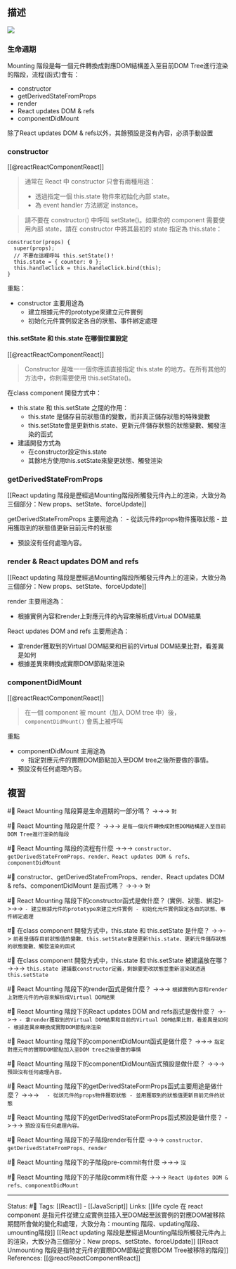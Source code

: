 ## 描述


![](https://res.cloudinary.com/dqfxgtyoi/image/upload/v1660833335/blog/react/life-cycle/life-cycle-react_wzmir9.jpg)

### 生命週期

Mounting 階段是每一個元件轉換成對應DOM結構差入至目前DOM Tree進行渲染的階段，流程(函式)會有：
- constructor
- getDerivedStateFromProps
- render
- React updates DOM & refs
- componentDidMount

除了React updates DOM & refs以外，其餘預設是沒有內容，必須手動設置

### constructor
[[@reactReactComponentReact]]
> 通常在 React 中 constructor 只會有兩種用途：
> -  透過指定一個 this.state 物件來初始化內部 state。
> - 為 event handler 方法綁定 instance。

> 請不要在 constructor() 中呼叫 setState()。如果你的 component 需要使用內部 state，請在 constructor 中將其最初的 state 指定為 this.state：

```
constructor(props) {
  super(props);
  // 不要在這裡呼叫 this.setState()！
  this.state = { counter: 0 };
  this.handleClick = this.handleClick.bind(this);
}
```


重點：
- constructor 主要用途為
	- 建立根據元件的prototype來建立元件實例
	- 初始化元件實例設定各自的狀態、事件綁定處理


#### this.setState 和 this.state 在哪個位置設定

[[@reactReactComponentReact]]
> Constructor 是唯一一個你應該直接指定 this.state 的地方。在所有其他的方法中，你則需要使用 this.setState()。

在class component 開發方式中：
- this.state 和 this.setState 之間的作用：
	- this.state 是儲存目前狀態值的變數，而非真正儲存狀態的特殊變數
	- this.setState會是更新this.state、更新元件儲存狀態的狀態變數、觸發渲染的函式
- 建議開發方式為
	- 在constructor設定this.state
	- 其餘地方使用this.setState來變更狀態、觸發渲染

### getDerivedStateFromProps
[[React updating 階段是歷經過Mounting階段所觸發元件內上的渲染，大致分為三個部分：New props、setState、forceUpdate]]

getDerivedStateFromProps 主要用途為：
	- 從該元件的props物件獲取狀態
	- 並用獲取到的狀態值更新目前元件的狀態
- 預設沒有任何處理內容。

### render & React updates DOM and refs 


[[React updating 階段是歷經過Mounting階段所觸發元件內上的渲染，大致分為三個部分：New props、setState、forceUpdate]]

render 主要用途為：
- 根據實例內容和render上對應元件的內容來解析成Virtual DOM結果

React updates DOM and refs 主要用途為：
- 拿render獲取到的Virtual DOM結果和目前的Virtual DOM結果比對，看差異是如何
- 根據差異來轉換成實際DOM節點來渲染



### componentDidMount
[[@reactReactComponentReact]]
> 在一個 component 被 mount（加入 DOM tree 中）後，`componentDidMount()` 會馬上被呼叫

重點
- componentDidMount 主用途為
	- 指定對應元件的實際DOM節點加入至DOM tree之後所要做的事情。
- 預設沒有任何處理內容。



## 複習
#🧠 React Mounting 階段算是生命週期的一部分嗎？ ->->-> `對`
<!--SR:!2022-12-05,68,250-->

#🧠 React Mounting 階段是什麼？ ->->-> `是每一個元件轉換成對應DOM結構差入至目前DOM Tree進行渲染的階段`
<!--SR:!2022-12-14,74,250-->

#🧠 React Mounting 階段的流程有什麼 ->->-> `constructor、getDerivedStateFromProps、render、React updates DOM & refs、componentDidMount`
<!--SR:!2022-10-26,34,230-->

#🧠 constructor、getDerivedStateFromProps、render、React updates DOM & refs、componentDidMount 是函式嗎？ ->->-> `對`
<!--SR:!2022-10-30,44,250-->

#🧠 React Mounting 階段下的constructor函式是做什麼？ (實例、狀態、綁定)->->-> `- 建立根據元件的prototype來建立元件實例 - 初始化元件實例設定各自的狀態、事件綁定處理`
<!--SR:!2022-11-29,62,250-->


#🧠 在class component 開發方式中，this.state 和 this.setState 是什麼？ ->->-> `前者是儲存目前狀態值的變數、this.setState會是更新this.state、更新元件儲存狀態的狀態變數、觸發渲染的函式`
<!--SR:!2022-11-17,41,229-->

#🧠 在class component 開發方式中，this.state 和 this.setState 被建議放在哪？ ->->-> `this.state 建議載constructor定義，剩餘要更改狀態並重新渲染就透過this.setState`
<!--SR:!2022-10-23,39,249-->


#🧠 React Mounting 階段下的render函式是做什麼？ ->->-> `根據實例內容和render上對應元件的內容來解析成Virtual DOM結果`
<!--SR:!2022-12-11,72,250-->

#🧠 React Mounting 階段下的React updates DOM and refs函式是做什麼？ ->->-> `- 拿render獲取到的Virtual DOM結果和目前的Virtual DOM結果比對，看差異是如何 - 根據差異來轉換成實際DOM節點來渲染`
<!--SR:!2022-12-11,72,250-->

#🧠 React Mounting 階段下的componentDidMount函式是做什麼？ ->->-> `指定對應元件的實際DOM節點加入至DOM tree之後要做的事情`
<!--SR:!2022-11-20,57,250-->

#🧠 React Mounting 階段下的componentDidMount函式預設是做什麼？ ->->-> `預設沒有任何處理內容。`
<!--SR:!2022-12-11,72,250-->

#🧠 React Mounting 階段下的getDerivedStateFormProps函式主要用途是做什麼？ ->->-> `	- 從該元件的props物件獲取狀態 - 並用獲取到的狀態值更新目前元件的狀態`
<!--SR:!2022-11-27,60,250-->

#🧠 React Mounting 階段下的getDerivedStateFormProps函式預設是做什麼？ ->->-> `預設沒有任何處理內容。`
<!--SR:!2022-12-13,73,250-->


#🧠 React Mounting 階段下的子階段render有什麼 ->->-> `constructor、getDerivedStateFromProps、render`
<!--SR:!2022-10-14,28,230-->

#🧠 React Mounting 階段下的子階段pre-commit有什麼 ->->-> `沒`
<!--SR:!2022-12-14,74,250-->

#🧠 React Mounting 階段下的子階段commit有什麼 ->->-> `React Updates DOM & refs、componentDidMount`
<!--SR:!2022-10-15,33,230-->

---
Status: #🌱 
Tags:
[[React]] - [[JavaScript]]
Links:
[[life cycle 在 react component 是指元件從建立成實例並插入至DOM起至該實例的對應DOM被移除期間所會做的變化和處理，大致分為：mounting 階段、updating階段、umounting階段]]
[[React updating 階段是歷經過Mounting階段所觸發元件內上的渲染，大致分為三個部分：New props、setState、forceUpdate]]
[[React Unmounting 階段是指特定元件的實際DOM節點從實際DOM Tree被移除的階段]]
References:
[[@reactReactComponentReact]]